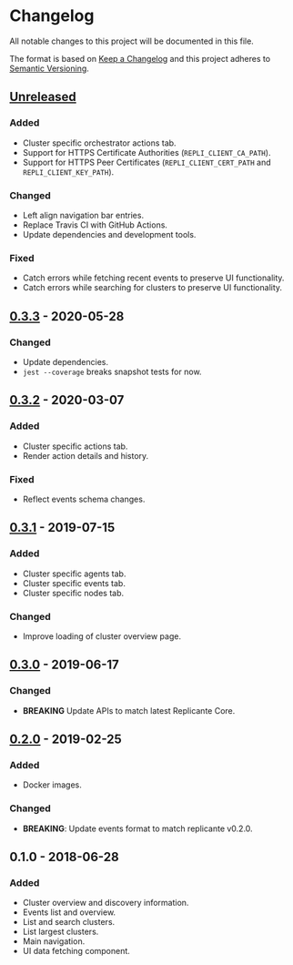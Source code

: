 <!-- markdownlint-disable MD022 MD024 MD032 -->
# Changelog
All notable changes to this project will be documented in this file.

The format is based on [Keep a Changelog](http://keepachangelog.com/en/1.0.0/)
and this project adheres to [Semantic Versioning](http://semver.org/spec/v2.0.0.html).

## [Unreleased]
### Added
- Cluster specific orchestrator actions tab.
- Support for HTTPS Certificate Authorities (`REPLI_CLIENT_CA_PATH`).
- Support for HTTPS Peer Certificates (`REPLI_CLIENT_CERT_PATH` and `REPLI_CLIENT_KEY_PATH`).

### Changed
- Left align navigation bar entries.
- Replace Travis CI with GitHub Actions.
- Update dependencies and development tools.

### Fixed
- Catch errors while fetching recent events to preserve UI functionality.
- Catch errors while searching for clusters to preserve UI functionality.

## [0.3.3] - 2020-05-28
### Changed
- Update dependencies.
- `jest --coverage` breaks snapshot tests for now.

## [0.3.2] - 2020-03-07
### Added
- Cluster specific actions tab.
- Render action details and history.

### Fixed
- Reflect events schema changes.

## [0.3.1] - 2019-07-15
### Added
- Cluster specific agents tab.
- Cluster specific events tab.
- Cluster specific nodes tab.

### Changed
- Improve loading of cluster overview page.

## [0.3.0] - 2019-06-17
### Changed
- **BREAKING** Update APIs to match latest Replicante Core.

## [0.2.0] - 2019-02-25
### Added
- Docker images.

### Changed
- **BREAKING**: Update events format to match replicante v0.2.0.

## 0.1.0 - 2018-06-28
### Added
- Cluster overview and discovery information.
- Events list and overview.
- List and search clusters.
- List largest clusters.
- Main navigation.
- UI data fetching component.

[Unreleased]: https://github.com/replicante-io/replicante/compare/v0.3.3...HEAD
[0.3.3]: https://github.com/replicante-io/replicante/compare/v0.3.2...v0.3.3
[0.3.2]: https://github.com/replicante-io/replicante/compare/v0.3.1...v0.3.2
[0.3.1]: https://github.com/replicante-io/replicante/compare/v0.3.0...v0.3.1
[0.3.0]: https://github.com/replicante-io/replicante/compare/v0.2.0...v0.3.0
[0.2.0]: https://github.com/replicante-io/replicante/compare/v0.1.0...v0.2.0
